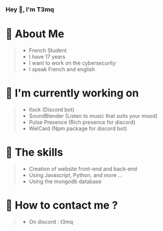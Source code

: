 ### Hey 👋, I'm T3mq

# 🦜 About Me
> - French Student
> - I have 17 years
> - I want to work on the cybersecurity
> - I speak French and english

# 🔧 I'm currently working on
> - Ilock (Discord bot)
> - SoundBlender (Listen to music that suits your mood)
> - Pulse Presence (Rich presence for discord)
> - WelCard (Npm package for discord bot)


# 🔨 The skills 
> - Creation of website front-end and back-end
> - Using Javascript, Python, and more ...
> - Using the mongodb database


# 📁 How to contact me ?
> - On discord : t3mq

